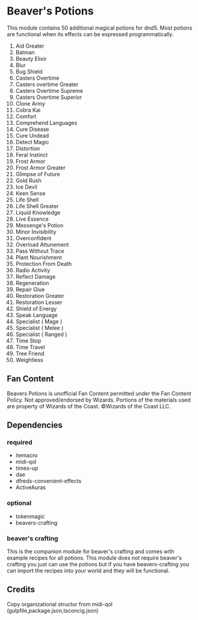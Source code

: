 # Beaver's Potions
This module contains 50 additional magical potions for dnd5.
Most potions are functional when its effects can be expressed programmatically.

1. Aid Greater
2. Batman 
3. Beauty Elixir 
4. Blur 
5. Bug Shield 
6. Casters Overtime 
7. Casters overtime Greater 
8. Casters Overtime Supreme 
9. Casters Overtime Superior 
10. Clone Army 
11. Cobra Kai 
12. Comfort 
13. Comprehend Languages 
14. Cure Disease 
15. Cure Undead 
16. Detect Magic 
17. Distortion 
18. Feral Instinct 
19. Frost Armor 
20. Frost Armor Greater 
21. Glimpse of Future 
22. Gold Rush 
23. Ice Devil 
24. Keen Sense
25. Life Shell
26. Life Shell Greater
27. Liquid Knowledge
28. Live Essence
29. Messenge's Potion
30. Minor Invisibility
31. Overconfident
32. Overload Attunement
33. Pass Without Trace
34. Plant Nourishment
35. Protection From Death
36. Radio Activity
37. Reflect Damage
38. Regeneration
39. Repair Glue
40. Restoration Greater
41. Restoration Lesser
42. Shield of Energy
43. Speak Language
44. Specialist ( Mage )
45. Specialist ( Melee )
46. Specialist ( Ranged )
47. Time Stop
48. Time Travel
49. Tree Friend
50. Weightless

## Fan Content
Beavers Potions is unofficial Fan Content permitted under the Fan Content Policy. Not approved/endorsed by Wizards. Portions of the materials used are property of Wizards of the Coast. ©Wizards of the Coast LLC.

## Dependencies
### required
- itemacro
- midi-qol
- times-up
- dae
- dfreds-convenient-effects
- ActiveAuras

### optional
- tokenmagic
- beavers-crafting

### beaver's crafting
This is the companion module for beaver's crafting and comes with example recipes for all potions.
This module does not require beaver's crafting you just can use the potions but if you have beavers-crafting you can import the recipes into your world and they will be functional.



## Credits
Copy organizational structur from midi-qol (gulpfile,package.json,tsconcig.json)
